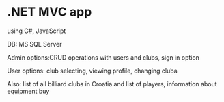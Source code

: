 # .NET MVC app 
using C#, JavaScript

DB: MS SQL Server

Admin options:CRUD operations with users and clubs, sign in option

User options: club selecting, viewing profile, changing cluba

Also: list of all billiard clubs in Croatia and list of players, information about equipment buy

